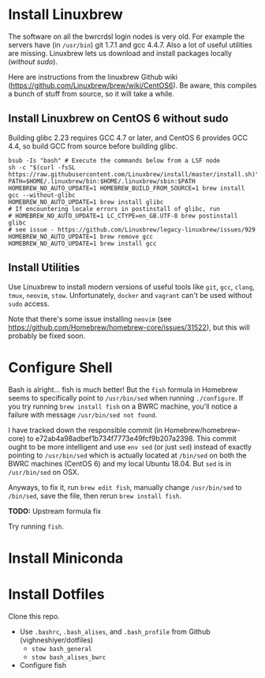 # Install Linuxbrew

The software on all the bwrcrdsl login nodes is very old. For example the servers have (in `/usr/bin`) git 1.7.1 and gcc 4.4.7. Also a lot of useful utilities are missing. Linuxbrew lets us download and install packages locally (*without sudo*).

Here are instructions from the linuxbrew Github wiki (https://github.com/Linuxbrew/brew/wiki/CentOS6). Be aware, this compiles a bunch of stuff from source, so it will take a while.

## Install Linuxbrew on CentOS 6 without sudo
Building glibc 2.23 requires GCC 4.7 or later, and CentOS 6 provides GCC 4.4, so build GCC from source before building glibc.

```
bsub -Is "bash" # Execute the commands below from a LSF node
sh -c "$(curl -fsSL https://raw.githubusercontent.com/Linuxbrew/install/master/install.sh)"
PATH=$HOME/.linuxbrew/bin:$HOME/.linuxbrew/sbin:$PATH
HOMEBREW_NO_AUTO_UPDATE=1 HOMEBREW_BUILD_FROM_SOURCE=1 brew install gcc --without-glibc
HOMEBREW_NO_AUTO_UPDATE=1 brew install glibc
# If encountering locale errors in postinstall of glibc, run
# HOMEBREW_NO_AUTO_UPDATE=1 LC_CTYPE=en_GB.UTF-8 brew postinstall glibc
# see issue - https://github.com/Linuxbrew/legacy-linuxbrew/issues/929
HOMEBREW_NO_AUTO_UPDATE=1 brew remove gcc
HOMEBREW_NO_AUTO_UPDATE=1 brew install gcc
```

## Install Utilities
Use Linuxbrew to install modern versions of useful tools like `git`, `gcc`, `clang`, `tmux`, `neovim`, `stow`. Unfortunately, `docker` and `vagrant` can't be used without `sudo` access.

Note that there's some issue installing `neovim` (see https://github.com/Homebrew/homebrew-core/issues/31522), but this will probably be fixed soon.

# Configure Shell
Bash is alright... fish is much better! But the `fish` formula in Homebrew seems to specifically point to `/usr/bin/sed` when running `./configure`. If you try running `brew install fish` on a BWRC machine, you'll notice a failure with message `/usr/bin/sed not found`.

I have tracked down the responsible commit (in Homebrew/homebrew-core) to e72ab4a98adbef1b734f7773e49fcf9b207a2398. This commit ought to be more intelligent and use `env sed` (or just `sed`) instead of exactly pointing to `/usr/bin/sed` which is actually located at `/bin/sed` on both the BWRC machines (CentOS 6) and my local Ubuntu 18.04. But `sed` is in `/usr/bin/sed` on OSX.

Anyways, to fix it, run `brew edit fish`, manually change `/usr/bin/sed` to `/bin/sed`, save the file, then rerun `brew install fish`.

**TODO:** Upstream formula fix

Try running `fish`.

# Install Miniconda

# Install Dotfiles
Clone this repo.
- Use `.bashrc`, `.bash_alises`, and `.bash_profile` from Github (vighneshiyer/dotfiles)
    - `stow bash_general`
    - `stow bash_alises_bwrc`
- Configure fish
